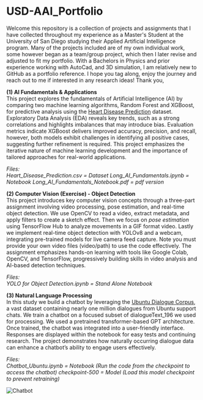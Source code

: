 # USD-AAI_Portfolio

Welcome this repository is a collection of projects and assignments that I have collected throughout my experience as a Master's Student at the University of San Diego studying their Applied Artificial Intelligence program. Many of the projects included are of my own individual work, some however began as a team/group project, which then I later revise and adjusted to fit my portfolio. With a Bachelors in Physics and prior experience working with AutoCad, and 3D simulation, I am relatively new to GitHub as a portfolio reference. I hope you tag along, enjoy the journey and reach out to me if interested in any research ideas! Thank you,

**(1) AI Fundamentals & Applications**  
This project explores the fundamentals of Artificial Intelligence (AI) by comparing two machine learning algorithms, Random Forest and XGBoost, for predictive analysis using the [Heart Disease Prediction](https://www.kaggle.com/datasets/rishidamarla/heart-disease-prediction) dataset. Exploratory Data Analysis (EDA) reveals key trends, such as a strong correlations and highlights imbalances that may introduce bias. Evaluation metrics indicate XGBoost delivers improved accuracy, precision, and recall, however, both models exhibit challenges in identifying all positive cases, suggesting further refinement is required. This project emphasizes the iterative nature of machine learning development and the importance of tailored approaches for real-world applications.

_Files:_  
_Heart_Disease_Prediction.csv = Dataset_
_Long_AI_Fundamentals.ipynb = Notebook_
_Long_AI_Fundamentals_Notebook.pdf = pdf version_


**(2) Computer Vision (Exercise) - Object Detection**  
This project introduces key computer vision concepts through a three-part assignment involving video processing, pose estimation, and real-time object detection. We use OpenCV to read a video, extract metadata, and apply filters to create a sketch effect. Then we focus on _pose estimation_ using TensorFlow Hub to analyze movements in a GIF format video. Lastly we implement real-time object detection with YOLOv8 and a webcam, integrating pre-trained models for live camera feed capture. Note you must provide your own video files (video/path) to use the code effectively. The assignment emphasizes hands-on learning with tools like Google Colab, OpenCV, and TensorFlow, progressively building skills in video analysis and AI-based detection techniques.  

_Files:_  
_YOLO for Object Detection.ipynb = Stand Alone Notebook_

**(3) Natural Language Processing**  
In this study we build a chatbot by leveraging the [Ubuntu Dialogue Corpus](https://www.kaggle.com/datasets/rtatman/ubuntu-dialogue-corpus), a vast dataset containing nearly one million dialogues from Ubuntu support chats. We train a chatbot on a focused subset of dialogueText_196 we used for processing. We used a pretrained transformer-based GPT architecture. Once trained, the chatbot was integrated into a user-friendly interface. Responses are displayed within the notebook for easy tests and continuing research. The project demonstrates how naturally occurring dialogue data can enhance a chatbot’s ability to engage users effectively.  

_Files:_  
_Chatbot_Ubuntu.ipynb = Notebook (Run the code from the checkpoint to access the chatbot)_
_checkpoint-500 = Model (Load this model checkpoint to prevent retraining)_  

![Chatbot](https://github.com/user-attachments/assets/692bd8df-3942-40d6-afe9-8ea3c73d0e4d)
